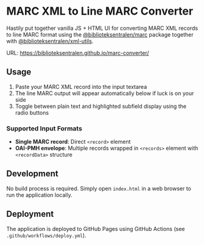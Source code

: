# MARC XML to Line MARC Converter

Hastily put together vanilla JS + HTML UI for converting MARC XML records to line MARC format using the [@biblioteksentralen/marc](https://www.npmjs.com/package/@biblioteksentralen/marc) package together with [@biblioteksentralen/xml-utils](https://www.npmjs.com/package/@biblioteksentralen/xml-utils).

URL: <https://biblioteksentralen.github.io/marc-converter/>

## Usage

1. Paste your MARC XML record into the input textarea
2. The line MARC output will appear automatically below if luck is on your side
3. Toggle between plain text and highlighted subfield display using the radio buttons

### Supported Input Formats

- **Single MARC record**: Direct `<record>` element
- **OAI-PMH envelope**: Multiple records wrapped in `<records>` element with `<recordData>` structure

## Development

No build process is required. Simply open `index.html` in a web browser to run the application locally.

## Deployment

The application is deployed to GitHub Pages using GitHub Actions (see `.github/workflows/deploy.yml`).
